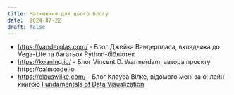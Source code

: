```yaml
---
title: Натхнення для цього блогу
date:  2024-07-22
draft: false
---
```


* https://vanderplas.com/ - Блог Джейка Вандерпласа, вкладника до Vega-Lite та багатьох Python-бібліотек
* https://koaning.io/ - Блог Vincent D. Warmerdam, автора проєкту https://calmcode.io
* https://clauswilke.com/ - Блог Клауса Вілке, відомого мені за онлайн-книгою [Fundamentals of Data Visualization](https://clauswilke.com/dataviz/)